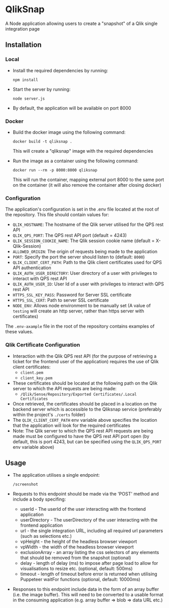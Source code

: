 # QlikSnap

A Node application allowing users to create a "snapshot" of a Qlik single integration page

## Installation

### Local

- Install the required dependencies by running:

  `npm install`

- Start the server by running:

  `node server.js`

- By default, the application will be available on port 8000

### Docker

- Build the docker image using the following command:

  `docker build -t qliksnap .`

  This will create a "qliksnap" image with the required dependencies

- Run the image as a container using the following command:

  `docker run --rm -p 8000:8000 qliksnap`

  This will run the container, mapping external port 8000 to the same port on the container (it will also remove the container after closing docker)

### Configuration

The application's configuration is set in the .env file located at the root of the repository. This file should contain values for:

- `QLIK_HOSTNAME`: The hostname of the Qlik server utilised for the QPS rest API
- `QLIK_QPS_PORT`: The QPS rest API port (default = 4243)
- `QLIK_SESSION_COOKIE_NAME`: The Qlik session cookie name (default = X-Qlik-Session)
- `ALLOWED_ORIGIN`: The origin of requests being made to the application
- `PORT`: Specify the port the server should listen to (default: `8000`)
- `QLIK_CLIENT_CERT_PATH`: Path to the Qlik client certificates used for QPS API authentication
- `QLIK_AUTH_USER_DIRECTORY`: User directory of a user with privileges to interact with QPS rest API
- `QLIK_AUTH_USER_ID`: User Id of a user with privileges to interact with QPS rest API
- `HTTPS_SSL_KEY_PASS`: Password for Server SSL certificate
- `HTTPS_SSL_CERT`: Path to server SSL certificate
- `NODE_ENV`: Allows node environment to be manually set (A value of `testing` will create an http server, rather than https server with certificates)

The `.env-axample` file in the root of the repository contains examples of these values.

### Qlik Certificate Configuration

- Interaction with the Qlik QPS rest API (for the purpose of retrieving a ticket for the frontend user of the application) requires the use of Qlik client certificates:
  - `client.pem`
  - `client_key.pem`
- These certificates should be located at the following path on the Qlik server to which the API requests are being made:
  - `/Qlik/Sense/Repository/Exported Certificates/.Local Certificates`
- Once retrieved, the certificates should be placed in a location on the backend server which is accessible to the Qliksnap service (preferably within the project's `./certs` folder)
- The `QLIK_CLIENT_CERT_PATH` env variable above specifies the location that the application will look for the required certificates
- Note: The Qlik server to which the QPS rest API requests are being made must be configured to have the QPS rest API port open (by default, this is port 4243, but can be specified using the `QLIK_QPS_PORT` env variable above)

## Usage

- The application utilises a single endpoint:

  `/screenshot`

- Requests to this endpoint should be made via the 'POST' method and include a body specifing:

  - userId - The userId of the user interacting with the frontend application
  - userDirectory - The userDirectory of the user interacting with the frontend application
  - url - the single integration URL, including all required url parameters (such as selections etc.)
  - vpHeight - the height of the headless browser viewport
  - vpWidth - the width of the headless browser viewport
  - exclusionArray - an array listing the css selectors of any elements that should be removed from the snapshot (optional)
  - delay - length of delay (ms) to impose after page load to allow for visualisations to resize etc. (optional, default: 500ms)
  - timeout - length of timeout before error is returned when utilising Puppeteer waitFor functions (optional, default: 10000ms)

- Responses to this endpoint include data in the form of an array buffer (i.e. the image buffer). This will need to be converted to a usable format in the consuming application (e.g. array buffer => blob => data URL etc.)
